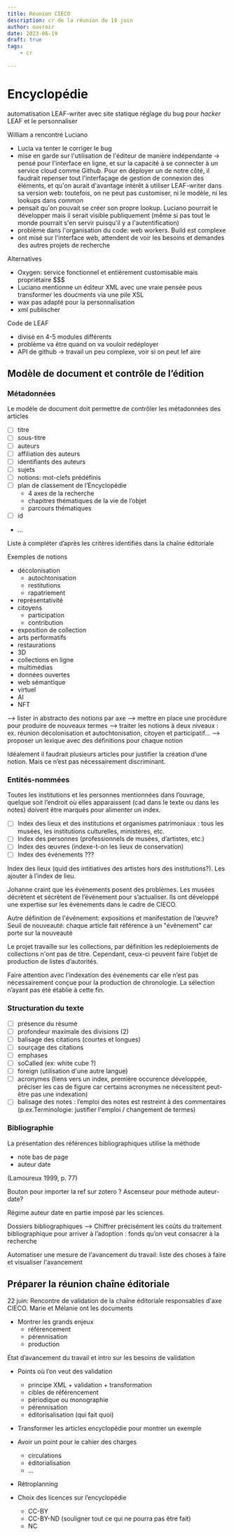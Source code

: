 ```yaml
---
title: Réunion CIECO
description: cr de la réunion du 19 juin
author: ouvroir
date: 2023-06-19
draft: true
tags:
    - cr
    
---
```

# Encyclopédie


automatisation LEAF-writer avec site statique
réglage du bug pour *hacker* LEAF et le personnaliser

William a rencontré Luciano
- Lucia va tenter le corriger le bug
- mise en garde sur l'utilisation de l'éditeur de manière indépendante → pensé pour l'interface en ligne, et sur la capacité à se connecter à un service cloud comme Github. Pour en déployer un de notre côté, il faudrait repenser tout l'interfaçage de gestion de connexion des éléments, et qu'on aurait d'avantage intérêt à utiliser LEAF-writer dans sa version web: toutefois, on ne peut pas customiser, ni le modèle, ni les lookups dans *common*
- pensait qu'on pouvait se créer son propre lookup. Luciano pourrait le développer mais il serait visible publiquement (même si pas tout le monde pourrait s'en servir puisqu'il y a l'autentification)
- problème dans l'organisation du code: web workers. Build est complexe
- ont misé sur l'interface web, attendent de voir les besoins et demandes des autres projets de recherche

Alternatives
- Oxygen: service fonctionnel et entièrement customisable mais propriétaire $$$
- Luciano mentionne un éditeur XML avec une vraie pensée pous transformer les doucments via une pile XSL
- wax pas adapté pour la personnalisation
- xml publischer

Code de LEAF
- divisé en 4-5 modules différents
- problème va être quand on va vouloir redéployer
- API de github → travail un peu complexe, voir si on peut lef aire 


## Modèle de document et contrôle de l’édition

### Métadonnées

Le modèle de document doit permettre de contrôler les métadonnées des articles
- [ ] titre
- [ ] sous-titre
- [ ] auteurs
- [ ] affiliation des auteurs
- [ ] identifiants des auteurs
- [ ] sujets
- [ ] notions: mot-clefs prédéfinis
- [ ] plan de classement de l’Encyclopédie
    - 4 axes de la recherche
    - chapitres thématiques de la vie de l’objet
    - parcours thématiques
- [ ] id
- ...

Liste à compléter d’après les critères identifiés dans la chaîne éditoriale

Exemples de notions
- décolonisation
    - autochtonisation
    - restitutions
    - rapatriement
- représentativité
- citoyens
    - participation
    - contribution
- exposition de collection
- arts performatifs
- restaurations
- 3D
- collections en ligne
- multimédias
- données ouvertes
- web sémantique
- virtuel
- AI
- NFT

--> lister in abstracto des notions par axe
--> mettre en place une procédure pour produire de nouveaux termes
--> traiter les notions à deux niveaux : ex. réunion décolonisation et autochtonisation, citoyen et participatif...
--> proposer un lexique avec des définitions pour chaque notion

Idéalement il faudrait plusieurs articles pour justifier la création d’une notion. Mais ce n’est pas nécessairement discriminant.

### Entités-nommées

Toutes les institutions et les personnes mentionnées dans l’ouvrage, quelque soit l’endroit où elles apparaissent (cad dans le texte ou dans les notes) doivent être marqués pour alimenter un index.

- [ ] Index des lieux et des institutions et organismes patrimoniaux : tous les musées, les institutions culturelles, ministères, etc.
- [ ] Index des personnes (professionnels de musées, d’artistes, etc.)
- [ ] Index des œuvres (indexe-t-on les lieux de conservation)
- [ ] Index des événements ???

Index des lieux (quid des intitiatives des artistes hors des institutions?). Les ajouter à l’index de lieu.

Johanne craint que les événements posent des problèmes. Les musées décrètent et sécrètent de l’événement pour s’actualiser. Ils ont développé une expertise sur les événements dans le cadre de CIECO.

Autre définition de l'événement: expositions et manifestation de l’œuvre? 
Seuil de nouveauté: chaque article fait référence à un "événement" car porte sur la nouveauté

Le projet travaille sur les collections, par définition les redéploiements de collections n'ont pas de titre. Cependant, ceux-ci peuvent faire l’objet de production de listes d’autorités.

Faire attention avec l’indexation des événements car elle n’est pas nécessairement conçue pour la production de chronologie. La sélection n’ayant pas été établie à cette fin.

### Structuration du texte

- [ ] présence du résumé
- [ ] profondeur maximale des divisions (2)
- [ ] balisage des citations (courtes et longues)
- [ ] sourçage des citations
- [ ] emphases
- [ ] soCalled (ex: white cube ?)
- [ ] foreign (utilisation d'une autre langue)
- [ ] acronymes (liens vers un index, première occurence développée, préciser les cas de figure car certains acronymes ne nécessitent peut-être pas une indexation)
- [ ] balisage des notes : l’emploi des notes est restreint à des commentaires (p.ex.Terminologie: justifier l'emploi / changement de termes)

### Bibliographie

La présentation des références bibliographiques utilise la méthode
- note bas de page
- auteur date

(Lamoureux 1999, p. 77)

Bouton pour importer la ref sur zotero ? 
Ascenseur pour méthode auteur-date?

Régime auteur date en partie imposé par les sciences. 

Dossiers bibliographiques
--> Chiffrer précisément les coûts du traitement bibliographique pour arriver à l’adoption : fonds qu’on veut consacrer à la recherche

Automatiser une mesure de l'avancement du travail: liste des choses à faire et visualiser l'avancement

## Préparer la réunion chaîne éditoriale

22 juin: Rencontre de validation de la chaîne éditoriale responsables d'axe CIECO. Marie et Mélanie ont les documents 
- Montrer les grands enjeux
    - référencement
    - pérennisation
    - production

État d’avancement du travail et intro sur les besoins de validation

- Points où l’on veut des validation
    - principe XML + validation + transformation
    - cibles de référencement
    - périodique ou monographie
    - pérennisation
    - éditorisalisation (qui fait quoi)


- Transformer les articles encyclopédie pour montrer un exemple

- Avoir un point pour le cahier des charges
    - circulations 
    - éditorialisation
    - ...

- Rétroplanning

- Choix des licences sur l’encyclopédie
    - CC-BY
    - CC-BY-ND (souligner tout ce qui ne pourra pas être fait)
    - NC